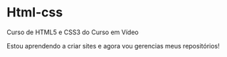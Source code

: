 # Html-css
 Curso de HTML5 e CSS3 do Curso em Vídeo

 Estou aprendendo a criar sites e agora vou gerencias meus repositórios!
